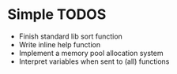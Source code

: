 Simple TODOS
============

* Finish standard lib sort function
* Write inline help function
* Implement a memory pool allocation system
* Interpret variables when sent to (all) functions
